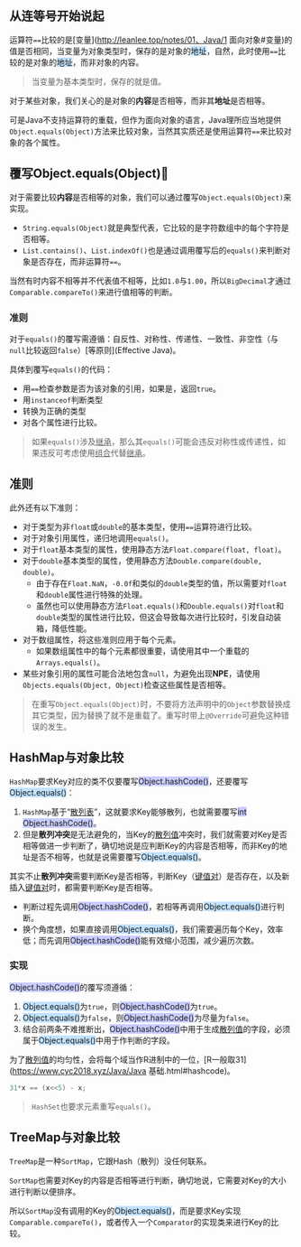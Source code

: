 ## 从连等号开始说起

运算符`==`比较的是[变量](http://leanlee.top/notes/01、Java/1 面向对象#变量)的值是否相同，当变量为对象类型时，保存的是对象的<span style=background:#c2e2ff>地址</span>，自然，此时使用`==`比较的是对象的<span style=background:#c2e2ff>地址</span>，而非对象的内容。

> 当变量为基本类型时，保存的就是值。

对于某些对象，我们关心的是对象的**内容**是否相等，而非其**地址**是否相等。

可是Java不支持运算符的重载，但作为面向对象的语言，Java理所应当地提供`Object.equals(Object)`方法来比较对象，当然其实质还是使用运算符`==`来比较对象的各个属性。



## 覆写Object.equals(Object)🌙

对于需要比较**内容**是否相等的对象，我们可以通过覆写`Object.equals(Object)`来实现。

- `String.equals(Object)`就是典型代表，它比较的是字符数组中的每个字符是否相等。
- `List.contains()`、`List.indexOf()`也是通过调用覆写后的`equals()`来判断对象是否存在，而非运算符`==`。

当然有时内容不相等并不代表值不相等，比如`1.0`与`1.00`，所以`BigDecimal`才通过`Comparable.compareTo()`来进行值相等的判断。

### 准则

对于`equals()`的覆写需遵循：自反性、对称性、传递性、一致性、非空性（与`null`比较返回`false`）[等原则](Effective Java)。

具体到覆写`equals()`的代码：

- 用`==`检查参数是否为该对象的引用，如果是，返回`true`。
- 用`instanceof`判断类型
- 转换为正确的类型
- 对各个属性进行比较。

> 如果`equals()`涉及<u>继承</u>，那么其`equals()`可能会违反对称性或传递性，如果违反可考虑使用<u>组合</u>代替<u>继承</u>。

## 准则

此外还有以下准则：

- 对于类型为非`float`或`double`的基本类型，使用`==`运算符进行比较。
- 对于对象引用属性，递归地调用`equals()`。
- 对于`float`基本类型的属性，使用静态方法`Float.compare(float, float)`。
- 对于`double`基本类型的属性，使用静态方法`Double.compare(double, double)`。
  - 由于存在`Float.NaN`，`-0.0f`和类似的`double`类型的值，所以需要对`float`和`double`属性进行特殊的处理。
  - 虽然也可以使用静态方法`Float.equals()`和`Double.equals()`对`float`和`double`类型的属性进行比较，但这会导致每次进行比较时，引发自动装箱，降低性能。
- 对于数组属性，将这些准则应用于每个元素。
  - 如果数组属性中的每个元素都很重要，请使用其中一个重载的`Arrays.equals()`。
- 某些对象引用的属性可能合法地包含`null`，为避免出现**NPE**，请使用`Objects.equals(Object, Object)`检查这些属性是否相等。

> 在重写`Object.equals(Object)`时，不要将方法声明中的`Object`参数替换成其它类型，因为替换了就不是重载了。重写时带上`@Override`可避免这种错误的发生。



## HashMap与对象比较

`HashMap`要求Key对应的类不仅要覆写<span style=background:#c9ccff>Object.hashCode()</span>，还要覆写<span style=background:#c2e2ff>Object.equals()</span>：

1. `HashMap`基于“<u>散列表</u>”，这就要求Key能够散列，也就需要覆写<span style=background:#c9ccff>int Object.hashCode()</span>。
2. 但是**散列冲突**是无法避免的，当Key的<u>散列值</u>冲突时，我们就需要对Key是否相等做进一步判断了，确切地说是应判断Key的内容是否相等，而非Key的地址是否不相等，也就是说需要覆写<span style=background:#c2e2ff>Object.equals()</span>。

其实不止**散列冲突**需要判断Key是否相等，判断Key（<u>键值对</u>）是否存在，以及新插入<u>键值对</u>时，都需要判断Key是否相等。	

- 判断过程先调用<span style=background:#c9ccff>Object.hashCode()</span>，若相等再调用<span style=background:#c2e2ff>Object.equals()</span>进行判断。
- 换个角度想，如果直接调用<span style=background:#c2e2ff>Object.equals()</span>，我们需要遍历每个Key，效率低；而先调用<span style=background:#c9ccff>Object.hashCode()</span>能有效缩小范围，减少遍历次数。

### 实现

<span style=background:#c9ccff>Object.hashCode()</span>的覆写须遵循：

1. <span style=background:#c2e2ff>Object.equals()</span>为`true`，则<span style=background:#c9ccff>Object.hashCode()</span>为`true`。
2. <span style=background:#c2e2ff>Object.equals()</span>为`false`，则<span style=background:#c9ccff>Object.hashCode()</span>为尽量为`false`。
3. 结合前两条不难推断出，<span style=background:#c9ccff>Object.hashCode()</span>中用于生成<u>散列值</u>的字段，必须属于<span style=background:#c2e2ff>Object.equals()</span>中用于作判断的字段。

为了<u>散列值</u>的均匀性，会将每个域当作R进制中的一位，[R一般取31](https://www.cyc2018.xyz/Java/Java 基础.html#hashcode)。

```java
31*x == (x<<5) - x;
```

> `HashSet`也要求元素重写`equals()`。



## TreeMap与对象比较

`TreeMap`是一种`SortMap`，它跟Hash（散列）没任何联系。

`SortMap`也需要对Key的内容是否相等进行判断，确切地说，它需要对Key的大小进行判断以便排序。

所以`SortMap`没有调用的Key的<span style=background:#c2e2ff>Object.equals()</span>，而是要求Key实现`Comparable.compareTo()`，或者传入一个`Comparator`的实现类来进行Key的比较。

